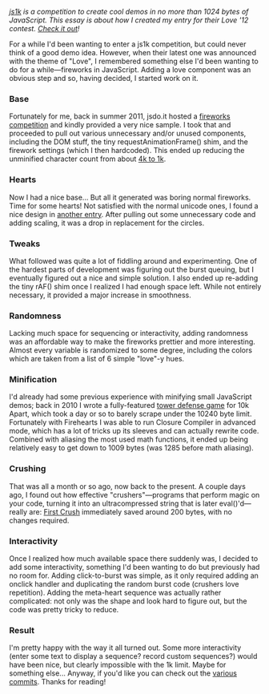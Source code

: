 *[js1k](http://js1k.com/) is a competition to create cool demos in no more than 1024 bytes of JavaScript. This essay is about how I created my entry for their Love '12 contest. [Check it out](http://js1k.com/2012-love/demo/1252)!*

For a while I'd been wanting to enter a js1k competition, but could never think of a good demo idea. However, when their latest one was announced with the theme of "Love", I remembered something else I'd been wanting to do for a while—fireworks in JavaScript. Adding a love component was an obvious step and so, having decided, I started work on it.

### Base
Fortunately for me, back in summer 2011, jsdo.it hosted a [fireworks competition](http://jsdo.it/event/html5hanabi) and kindly provided a very nice sample. I took that and proceeded to pull out various unnecessary and/or unused components, including the DOM stuff, the tiny requestAnimationFrame() shim, and the firework settings (which I then hardcoded). This ended up reducing the unminified character count from about [4k to 1k](https://github.com/tkazec/demos/blob/2dba610b9b8ae847f0eb58d9014ecaf17c02fa84/2012-love.js).

### Hearts
Now I had a nice base... But all it generated was boring normal fireworks. Time for some hearts! Not satisfied with the normal unicode ones, I found a nice design in [another entry](http://js1k.com/2012-love/demo/1047). After pulling out some unnecessary code and adding scaling, it was a drop in replacement for the circles.

### Tweaks
What followed was quite a lot of fiddling around and experimenting. One of the hardest parts of development was figuring out the burst queuing, but I eventually figured out a nice and simple solution. I also ended up re-adding the tiny rAF() shim once I realized I had enough space left. While not entirely necessary, it provided a major increase in smoothness.

### Randomness
Lacking much space for sequencing or interactivity, adding randomness was an affordable way to make the fireworks prettier and more interesting. Almost every variable is randomized to some degree, including the colors which are taken from a list of 6 simple "love"-y hues.

### Minification
I'd already had some previous experience with minifying small JavaScript demos; back in 2010 I wrote a fully-featured [tower defense game](http://canvas-td.tkaz.ec) for 10k Apart, which took a day or so to barely scrape under the 10240 byte limit. Fortunately with Firehearts I was able to run Closure Compiler in advanced mode, which has a lot of tricks up its sleeves and can actually rewrite code. Combined with aliasing the most used math functions, it ended up being relatively easy to get down to 1009 bytes (was 1285 before math aliasing).

### Crushing
That was all a month or so ago, now back to the present. A couple days ago, I found out how effective "crushers"—programs that perform magic on your code, turning it into an ultracompressed string that is later eval()'d—really are: [First Crush](http://js1k.com/2012-love/demo/1189) immediately saved around 200 bytes, with no changes required.

### Interactivity
Once I realized how much available space there suddenly was, I decided to add some interactivity, something I'd been wanting to do but previously had no room for. Adding click-to-burst was simple, as it only required adding an onclick handler and duplicating the random burst code (crushers love repetition). Adding the meta-heart sequence was actually rather complicated: not only was the shape and look hard to figure out, but the code was pretty tricky to reduce.

### Result
I'm pretty happy with the way it all turned out. Some more interactivity (enter some text to display a sequence? record custom sequences?) would have been nice, but clearly impossible with the 1k limit. Maybe for something else... Anyway, if you'd like you can check out the [various commits](https://github.com/tkazec/demos). Thanks for reading!

<!--<ul class="thumbnails">
	<li class="span4">
		<div class="thumbnail">
			<img src="screenshot-1.png" alt="">
		</div>
	</li>
	<li class="span4">
		<div class="thumbnail">
			<img src="screenshot-2.png" alt="">
		</div>
	</li>
	<li class="span2">
		<div class="thumbnail">
			<img src="screenshot-3.png" alt="">
		</div>
	</li>
</ul>-->
